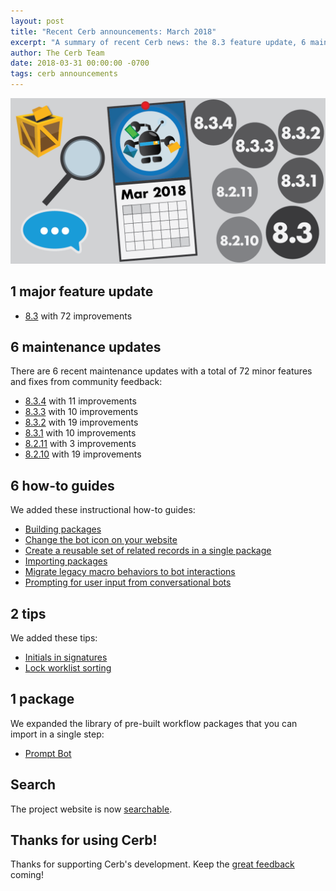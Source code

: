 ```yaml
---
layout: post
title: "Recent Cerb announcements: March 2018"
excerpt: "A summary of recent Cerb news: the 8.3 feature update, 6 maintenance updates, 6 guides, 2 tips, and 1 package."
author: The Cerb Team
date: 2018-03-31 00:00:00 -0700
tags: cerb announcements
---
```


<div class="cerb-screenshot">
<img src="/assets/images/blog/2018/03/31/march-2018.png" class="screenshot">
</div>

## 1 major feature update

* [8.3](/releases/8.3/) with 72 improvements

## 6 maintenance updates

There are 6 recent maintenance updates with a total of 72 minor features and fixes from community feedback:

* [8.3.4](/releases/8.3.4/) with 11 improvements
* [8.3.3](/releases/8.3.3/) with 10 improvements
* [8.3.2](/releases/8.3.2/) with 19 improvements
* [8.3.1](/releases/8.3.1/) with 10 improvements
* [8.2.11](/releases/8.2.11/) with 3 improvements
* [8.2.10](/releases/8.2.10/) with 19 improvements

## 6 how-to guides

We added these instructional how-to guides:

* [Building packages](/guides/packages/building/)
* [Change the bot icon on your website](/guides/bots/change-bot-icon/)
* [Create a reusable set of related records in a single package](/guides/packages/create-records/)
* [Importing packages](/guides/packages/importing/)
* [Migrate legacy macro behaviors to bot interactions](/guides/bots/migrate-macros/)
* [Prompting for user input from conversational bots](/guides/bots/prompts/)

## 2 tips

We added these tips:

* [Initials in signatures](/tips/signature-initials/)
* [Lock worklist sorting](/tips/worklists-lock-sorting/)

## 1 package

We expanded the library of pre-built workflow packages that you can import in a single step:

* [Prompt Bot](/packages/prompt-bot/)

## Search

The project website is now [searchable](/search/).

## Thanks for using Cerb!

Thanks for supporting Cerb's development.  Keep the [great feedback](https://github.com/jstanden/cerb/issues) coming!
